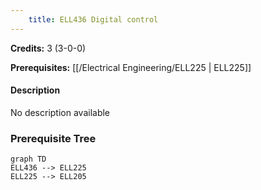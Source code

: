 ```yaml
---
    title: ELL436 Digital control
---
```

**Credits:** 3 (3-0-0)



**Prerequisites:** [[/Electrical Engineering/ELL225 | ELL225]]

#### Description 
No description available

### Prerequisite Tree

```mermaid
graph TD
ELL436 --> ELL225
ELL225 --> ELL205
```